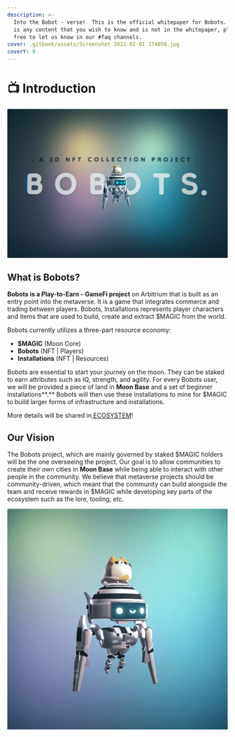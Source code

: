 ```yaml
---
description: >-
  Into the Bobot - verse!  This is the official whitepaper for Bobots. If there
  is any content that you wish to know and is not in the whitepaper, please feel
  free to let us know in our #faq channels.
cover: .gitbook/assets/Screenshot 2022-02-01 174056.jpg
coverY: 0
---
```


# 📺 Introduction



![Bobots - 3D GameFi Project](<.gitbook/assets/Screenshot 2022-02-01 174503.jpg>)

## What is Bobots?

**Bobots is a Play-to-Earn -  GameFi project** on Arbitrium that is built as an entry point into the metaverse. It is a game that integrates commerce and trading between players. Bobots, Installations represents player characters and items that are used to build, create and extract $MAGIC from the world.&#x20;

Bobots currently utilizes a three-part resource economy:&#x20;

* **$MAGIC** (Moon Core)
* **Bobots** (NFT | Players)&#x20;
* **Installations** (NFT | Resources)&#x20;

Bobots are essential to start your journey on the moon. They can be staked to earn attributes such as IQ, strength, and agility.  For every Bobots user, we will be provided a piece of land in **Moon Base** and a set of beginner installations**.** Bobots will then use these installations to mine for $MAGIC to build larger forms of infrastructure and installations.&#x20;

More details will be shared in[ ECOSYSTEM](broken-reference)!

## **Our Vision**

The Bobots project, which are mainly governed by staked $MAGIC holders will be the one overseeing the project. Our goal is to allow communities to create their own cities in **Moon Base** while being able to interact with other people in the community. We believe that metaverse projects should be community-driven, which meant that the community can build alongside the team and receive rewards in $MAGIC while developing key parts of the ecosystem such as the lore, tooling, etc. &#x20;

![Yes, all Bobots are animated!](.gitbook/assets/ezgif-5-372ab5640b.gif)






